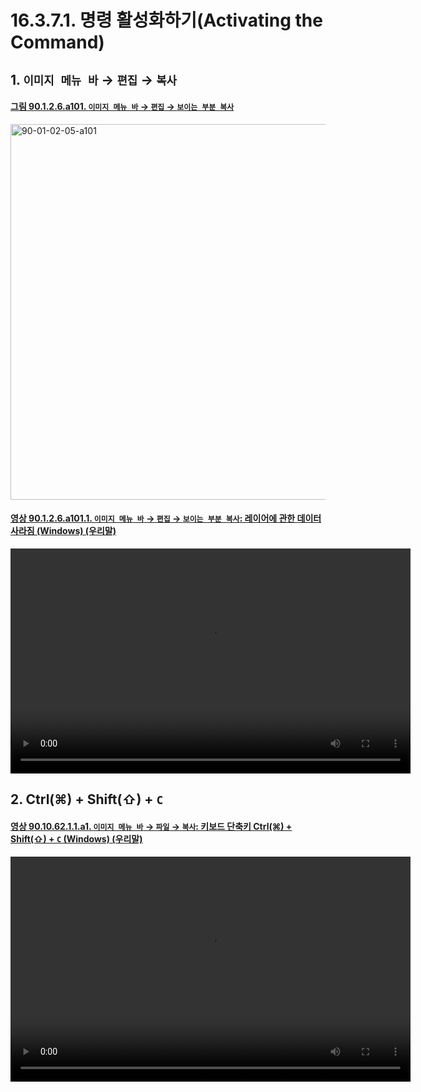 # 16.3.7.1. 명령 활성화하기(Activating the Command)

<a id="16-03-07-01-s1"></a>

## 1. `이미지 메뉴 바` → `편집` → `복사`

<a id="90-01-02-06-a101"></a>

#### [그림 90.1.2.6.a101. `이미지 메뉴 바` → `편집` → `보이는 부분 복사`](./90-01-02-06-copy_visible.md#90-01-02-06-a101)
<img width="980" height="601" alt="90-01-02-05-a101" src="https://github.com/user-attachments/assets/0ae4d063-ab7f-41a6-a65b-8bb33a4e027a" />

<a id="90-01-02-06-a101-01"></a>

#### [영상 90.1.2.6.a101.1. `이미지 메뉴 바` → `편집` → `보이는 부분 복사`: 레이어에 관한 데이터 사라짐 (Windows) (우리말)](./90-01-02-06-copy_visible.md#90-01-02-06-a101-01)
<video controls="controls" width="640" height="360" src="https://github.com/user-attachments/assets/c619215c-f5ed-4bb4-bb9e-8a182e753368"></video>

<a id="16-03-07-01-s2"></a>

## 2. Ctrl(⌘) + Shift(⇧) + `C`

<a id="90-10-62-01-01-a1"></a>

#### [영상 90.10.62.1.1.a1. `이미지 메뉴 바` → `파일` → `복사`: 키보드 단축키 Ctrl(⌘) + Shift(⇧) + `C` (Windows) (우리말)](./90-10-62-01-01-ctrl_shift_c.md#90-10-62-01-01-a1)
<video controls="controls" width="640" height="360" src="https://github.com/user-attachments/assets/9e238c06-15f5-46ae-8e40-b3d9bf2c6baa"></video>
